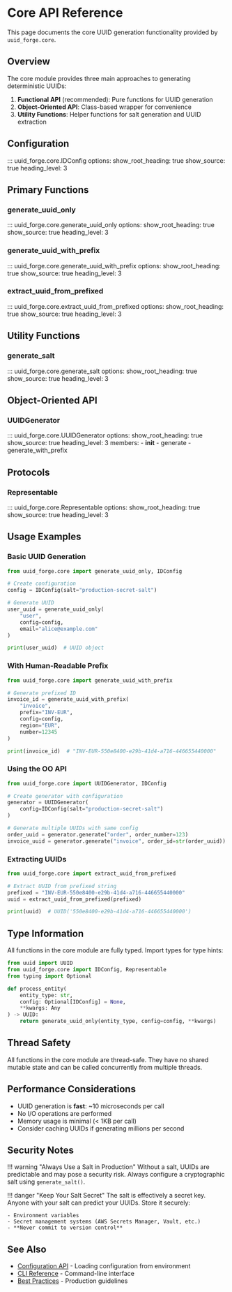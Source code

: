 # Core API Reference

This page documents the core UUID generation functionality provided by `uuid_forge.core`.

## Overview

The core module provides three main approaches to generating deterministic UUIDs:

1. **Functional API** (recommended): Pure functions for UUID generation
2. **Object-Oriented API**: Class-based wrapper for convenience
3. **Utility Functions**: Helper functions for salt generation and UUID extraction

## Configuration

::: uuid_forge.core.IDConfig
    options:
      show_root_heading: true
      show_source: true
      heading_level: 3

## Primary Functions

### generate_uuid_only

::: uuid_forge.core.generate_uuid_only
    options:
      show_root_heading: true
      show_source: true
      heading_level: 3

### generate_uuid_with_prefix

::: uuid_forge.core.generate_uuid_with_prefix
    options:
      show_root_heading: true
      show_source: true
      heading_level: 3

### extract_uuid_from_prefixed

::: uuid_forge.core.extract_uuid_from_prefixed
    options:
      show_root_heading: true
      show_source: true
      heading_level: 3

## Utility Functions

### generate_salt

::: uuid_forge.core.generate_salt
    options:
      show_root_heading: true
      show_source: true
      heading_level: 3

## Object-Oriented API

### UUIDGenerator

::: uuid_forge.core.UUIDGenerator
    options:
      show_root_heading: true
      show_source: true
      heading_level: 3
      members:
        - __init__
        - generate
        - generate_with_prefix

## Protocols

### Representable

::: uuid_forge.core.Representable
    options:
      show_root_heading: true
      show_source: true
      heading_level: 3

## Usage Examples

### Basic UUID Generation

```python
from uuid_forge.core import generate_uuid_only, IDConfig

# Create configuration
config = IDConfig(salt="production-secret-salt")

# Generate UUID
user_uuid = generate_uuid_only(
    "user",
    config=config,
    email="alice@example.com"
)

print(user_uuid)  # UUID object
```

### With Human-Readable Prefix

```python
from uuid_forge.core import generate_uuid_with_prefix

# Generate prefixed ID
invoice_id = generate_uuid_with_prefix(
    "invoice",
    prefix="INV-EUR",
    config=config,
    region="EUR",
    number=12345
)

print(invoice_id)  # "INV-EUR-550e8400-e29b-41d4-a716-446655440000"
```

### Using the OO API

```python
from uuid_forge.core import UUIDGenerator, IDConfig

# Create generator with configuration
generator = UUIDGenerator(
    config=IDConfig(salt="production-secret-salt")
)

# Generate multiple UUIDs with same config
order_uuid = generator.generate("order", order_number=123)
invoice_uuid = generator.generate("invoice", order_id=str(order_uuid))
```

### Extracting UUIDs

```python
from uuid_forge.core import extract_uuid_from_prefixed

# Extract UUID from prefixed string
prefixed = "INV-EUR-550e8400-e29b-41d4-a716-446655440000"
uuid = extract_uuid_from_prefixed(prefixed)

print(uuid)  # UUID('550e8400-e29b-41d4-a716-446655440000')
```

## Type Information

All functions in the core module are fully typed. Import types for type hints:

```python
from uuid import UUID
from uuid_forge.core import IDConfig, Representable
from typing import Optional

def process_entity(
    entity_type: str,
    config: Optional[IDConfig] = None,
    **kwargs: Any
) -> UUID:
    return generate_uuid_only(entity_type, config=config, **kwargs)
```

## Thread Safety

All functions in the core module are thread-safe. They have no shared mutable state and can be called concurrently from multiple threads.

## Performance Considerations

- UUID generation is **fast**: ~10 microseconds per call
- No I/O operations are performed
- Memory usage is minimal (< 1KB per call)
- Consider caching UUIDs if generating millions per second

## Security Notes

!!! warning "Always Use a Salt in Production"
    Without a salt, UUIDs are predictable and may pose a security risk. Always configure a cryptographic salt using `generate_salt()`.

!!! danger "Keep Your Salt Secret"
    The salt is effectively a secret key. Anyone with your salt can predict your UUIDs. Store it securely:

    - Environment variables
    - Secret management systems (AWS Secrets Manager, Vault, etc.)
    - **Never commit to version control**

## See Also

- [Configuration API](config.md) - Loading configuration from environment
- [CLI Reference](../guide/cli.md) - Command-line interface
- [Best Practices](../guide/best-practices.md) - Production guidelines
